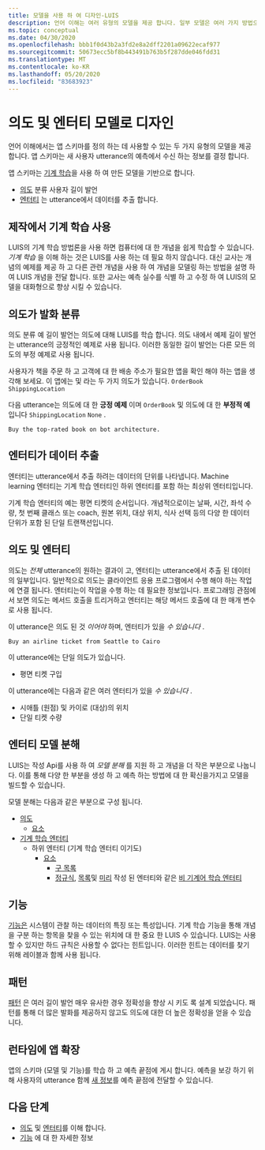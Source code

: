 ```yaml
---
title: 모델을 사용 하 여 디자인-LUIS
description: 언어 이해는 여러 유형의 모델을 제공 합니다. 일부 모델은 여러 가지 방법으로 사용할 수 있습니다.
ms.topic: conceptual
ms.date: 04/30/2020
ms.openlocfilehash: bbb1f0d43b2a3fd2e8a2dff2201a09622ecaf977
ms.sourcegitcommit: 50673ecc5bf8b443491b763b5f287dde046fdd31
ms.translationtype: MT
ms.contentlocale: ko-KR
ms.lasthandoff: 05/20/2020
ms.locfileid: "83683923"
---
```

# <a name="design-with-intent-and-entity-models"></a>의도 및 엔터티 모델로 디자인

언어 이해에서는 앱 스키마를 정의 하는 데 사용할 수 있는 두 가지 유형의 모델을 제공 합니다. 앱 스키마는 새 사용자 utterance의 예측에서 수신 하는 정보를 결정 합니다.

앱 스키마는 [기계 학습](#authoring-uses-machine-teaching)을 사용 하 여 만든 모델을 기반으로 합니다.
* [의도](#intents-classify-utterances) 분류 사용자 길이 발언
* [엔터티](#entities-extract-data) 는 utterance에서 데이터를 추출 합니다.

## <a name="authoring-uses-machine-teaching"></a>제작에서 기계 학습 사용

LUIS의 기계 학습 방법론을 사용 하면 컴퓨터에 대 한 개념을 쉽게 학습할 수 있습니다. _기계 학습_ 을 이해 하는 것은 LUIS를 사용 하는 데 필요 하지 않습니다. 대신 교사는 개념의 예제를 제공 하 고 다른 관련 개념을 사용 하 여 개념을 모델링 하는 방법을 설명 하 여 LUIS 개념을 전달 합니다. 또한 교사는 예측 실수를 식별 하 고 수정 하 여 LUIS의 모델을 대화형으로 향상 시킬 수 있습니다.

<a name="v3-authoring-model-decomposition"></a>

## <a name="intents-classify-utterances"></a>의도가 발화 분류

의도 분류 예 길이 발언는 의도에 대해 LUIS를 학습 합니다. 의도 내에서 예제 길이 발언는 utterance의 긍정적인 예제로 사용 됩니다. 이러한 동일한 길이 발언는 다른 모든 의도의 부정 예제로 사용 됩니다.

사용자가 책을 주문 하 고 고객에 대 한 배송 주소가 필요한 앱을 확인 해야 하는 앱을 생각해 보세요. 이 앱에는 및 라는 두 가지 의도가 있습니다. `OrderBook` `ShippingLocation`

다음 utterance는 의도에 대 한 **긍정 예제** 이며 `OrderBook` 및 의도에 대 한 **부정적 예** 입니다 `ShippingLocation` `None` .

`Buy the top-rated book on bot architecture.`

## <a name="entities-extract-data"></a>엔터티가 데이터 추출

엔터티는 utterance에서 추출 하려는 데이터의 단위를 나타냅니다. Machine learning 엔터티는 기계 학습 엔터티인 하위 엔터티를 포함 하는 최상위 엔터티입니다.

기계 학습 엔터티의 예는 평면 티켓의 순서입니다. 개념적으로이는 날짜, 시간, 좌석 수량, 첫 번째 클래스 또는 coach, 원본 위치, 대상 위치, 식사 선택 등의 다양 한 데이터 단위가 포함 된 단일 트랜잭션입니다.

## <a name="intents-versus-entities"></a>의도 및 엔터티

의도는 _전체_ utterance의 원하는 결과이 고, 엔터티는 utterance에서 추출 된 데이터의 일부입니다. 일반적으로 의도는 클라이언트 응용 프로그램에서 수행 해야 하는 작업에 연결 됩니다. 엔터티는이 작업을 수행 하는 데 필요한 정보입니다. 프로그래밍 관점에서 보면 의도는 메서드 호출을 트리거하고 엔터티는 해당 메서드 호출에 대 한 매개 변수로 사용 됩니다.

이 utterance은 의도 된 것 _이어야_ 하며, 엔터티가 있을 _수 있습니다_ .

`Buy an airline ticket from Seattle to Cairo`

이 utterance에는 단일 의도가 있습니다.

* 평면 티켓 구입

이 utterance에는 다음과 같은 여러 엔터티가 있을 _수 있습니다_ .

* 시애틀 (원점) 및 카이로 (대상)의 위치
* 단일 티켓 수량

## <a name="entity-model-decomposition"></a>엔터티 모델 분해

LUIS는 작성 Api를 사용 하 여 _모델 분해_ 를 지원 하 고 개념을 더 작은 부분으로 나눕니다. 이를 통해 다양 한 부분을 생성 하 고 예측 하는 방법에 대 한 확신을가지고 모델을 빌드할 수 있습니다.

모델 분해는 다음과 같은 부분으로 구성 됩니다.

* [의도](#intents-classify-utterances)
    * [요소](#features)
* [기계 학습 엔터티](reference-entity-machine-learned-entity.md)
    * 하위 엔터티 (기계 학습 엔터티 이기도)
        * [요소](#features)
            * [구 목록](luis-concept-feature.md)
            * [정규식](reference-entity-regular-expression.md), [목록](reference-entity-list.md)및 [미리](luis-reference-prebuilt-entities.md) 작성 된 엔터티와 같은 [비 기계어 학습 엔터티](luis-concept-feature.md)

<a name="entities-extract-data"></a>
<a name="machine-learned-entities"></a>

## <a name="features"></a>기능

[기능은](luis-concept-feature.md) 시스템이 관찰 하는 데이터의 특징 또는 특성입니다. 기계 학습 기능을 통해 개념을 구분 하는 항목을 찾을 수 있는 위치에 대 한 중요 한 LUIS 수 있습니다. LUIS는 사용할 수 있지만 하드 규칙은 사용할 수 없다는 힌트입니다. 이러한 힌트는 데이터를 찾기 위해 레이블과 함께 사용 됩니다.

## <a name="patterns"></a>패턴

[패턴](luis-concept-patterns.md) 은 여러 길이 발언 매우 유사한 경우 정확성을 향상 시 키도 록 설계 되었습니다. 패턴를 통해 더 많은 발화를 제공하지 않고도 의도에 대한 더 높은 정확성을 얻을 수 있습니다.

## <a name="extending-the-app-at-runtime"></a>런타임에 앱 확장

앱의 스키마 (모델 및 기능)를 학습 하 고 예측 끝점에 게시 합니다. 예측을 보강 하기 위해 사용자의 utterance 함께 [새 정보](schema-change-prediction-runtime.md)를 예측 끝점에 전달할 수 있습니다.

## <a name="next-steps"></a>다음 단계

* [의도](luis-concept-intent.md) 및 [엔터티](luis-concept-entity-types.md)를 이해 합니다.
* [기능](luis-concept-feature.md) 에 대 한 자세한 정보